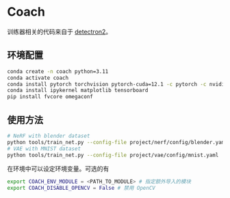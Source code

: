 # Coach

训练器相关的代码来自于 [detectron2](https://github.com/facebookresearch/detectron2.git)。

## 环境配置

```bash
conda create -n coach python=3.11
conda activate coach
conda install pytorch torchvision pytorch-cuda=12.1 -c pytorch -c nvidia
conda install ipykernel matplotlib tensorboard
pip install fvcore omegaconf
```

## 使用方法

```bash
# NeRF with blender dataset
python tools/train_net.py --config-file project/nerf/config/blender.yaml
# VAE with MNIST dataset
python tools/train_net.py --config-file project/vae/config/mnist.yaml
```

在环境中可以设定环境变量。可选的有

```bash
export COACH_ENV_MODULE = <PATH_TO_MODULE> # 指定额外导入的模块
export COACH_DISABLE_OPENCV = False # 禁用 OpenCV
```
